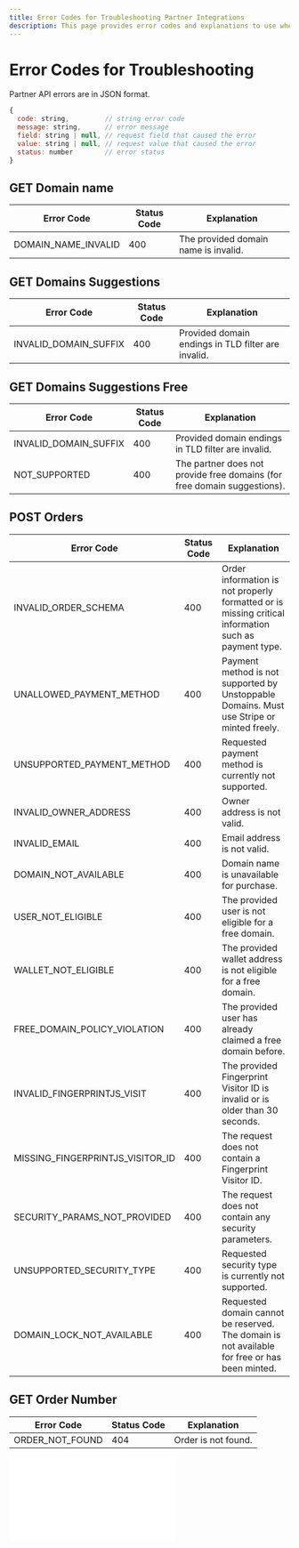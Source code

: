 ```yaml
---
title: Error Codes for Troubleshooting Partner Integrations
description: This page provides error codes and explanations to use when troubleshooting the partner API endpoints.
---
```


# Error Codes for Troubleshooting

Partner API errors are in JSON format.

```javascript
{
  code: string,         // string error code
  message: string,      // error message
  field: string | null, // request field that caused the error
  value: string | null, // request value that caused the error
  status: number        // error status
}
```

## GET Domain name

| Error Code                  | Status Code | Explanation               |
| --------------------------- | - | ----------------------------------- |
| DOMAIN\_NAME\_INVALID | 400 | The provided domain name is invalid. |

## GET Domains Suggestions

| Error Code                    | Status Code | Explanation                   |
| ----------------------------- | - | --------------------------------------- |
| INVALID\_DOMAIN\_SUFFIX | 400 | Provided domain endings in TLD filter are invalid. |

## GET **Domains Suggestions Free**

| Error Code                    | Status Code | Explanation                                                    |
| ----------------------------- | - | ------------------------------------------------------------------------ |
| INVALID\_DOMAIN\_SUFFIX | 400 | Provided domain endings in TLD filter are invalid.                                  |
| NOT\_SUPPORTED          | 400 | The partner does not provide free domains (for free domain suggestions). |

## POST **Orders**

| Error Code | Status Code | Explanation |
| - | - | - |
| INVALID\_ORDER\_SCHEMA | 400 | Order information is not properly formatted or is missing critical information such as payment type. |
| UNALLOWED\_PAYMENT\_METHOD | 400 | Payment method is not supported by Unstoppable Domains. Must use Stripe or minted freely. |
| UNSUPPORTED\_PAYMENT\_METHOD | 400 | Requested payment method is currently not supported. |
| INVALID\_OWNER\_ADDRESS | 400 | Owner address is not valid. |
| INVALID\_EMAIL | 400 | Email address is not valid. |
| DOMAIN\_NOT\_AVAILABLE | 400 | Domain name is unavailable for purchase. |
| USER\_NOT\_ELIGIBLE | 400 | The provided user is not eligible for a free domain. |
| WALLET\_NOT\_ELIGIBLE | 400 | The provided wallet address is not eligible for a free domain. |
| FREE\_DOMAIN\_POLICY\_VIOLATION | 400 | The provided user has already claimed a free domain before. |
| INVALID\_FINGERPRINTJS\_VISIT | 400 | The provided Fingerprint Visitor ID is invalid or is older than 30 seconds. |
| MISSING\_FINGERPRINTJS\_VISITOR\_ID | 400 | The request does not contain a Fingerprint Visitor ID. |
| SECURITY\_PARAMS\_NOT\_PROVIDED | 400 | The request does not contain any security parameters. |
| UNSUPPORTED\_SECURITY\_TYPE | 400 | Requested security type is currently not supported. |
| DOMAIN\_LOCK\_NOT\_AVAILABLE | 400 | Requested domain cannot be reserved. The domain is not available for free or has been minted. |

## GET **Order Number**

| Error Code              | Status Code | Explanation         |
| ----------------------- | - | ------------------ |
| ORDER\_NOT\_FOUND | 404 | Order is not found. |

<embed src="/snippets/_discord.md" />
